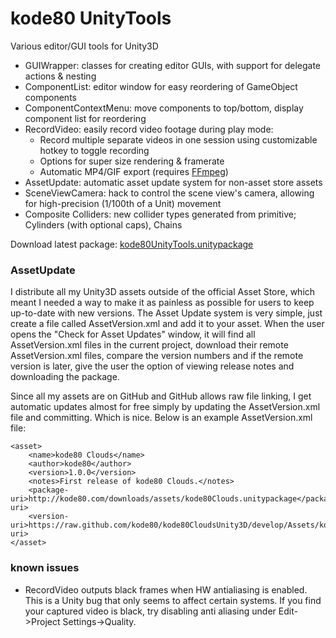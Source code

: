 # kode80 UnityTools
Various editor/GUI tools for Unity3D

* GUIWrapper: classes for creating editor GUIs, with support for delegate actions & nesting
* ComponentList: editor window for easy reordering of GameObject components
* ComponentContextMenu: move components to top/bottom, display component list for reordering
* RecordVideo: easily record video footage during play mode:
  * Record multiple separate videos in one session using customizable hotkey to toggle recording
  * Options for super size rendering & framerate
  * Automatic MP4/GIF export (requires [FFmpeg](http://ffmpeg.org/))
* AssetUpdate: automatic asset update system for non-asset store assets
* SceneViewCamera: hack to control the scene view's camera, allowing for high-precision (1/100th of a Unit) movement
* Composite Colliders: new collider types generated from primitive; Cylinders (with optional caps), Chains

Download latest package: [kode80UnityTools.unitypackage](https://raw.github.com/kode80/UnityTools/master/kode80UnityTools.unitypackage)

### AssetUpdate
I distribute all my Unity3D assets outside of the official Asset Store, which meant I needed a way to make it as painless as possible for users to keep up-to-date with new versions. The Asset Update system is very simple, just create a file called AssetVersion.xml and add it to your asset. When the user opens the "Check for Asset Updates" window, it will find all AssetVersion.xml files in the current project, download their remote AssetVersion.xml files, compare the version numbers and if the remote version is later, give the user the option of viewing release notes and downloading the package.

Since all my assets are on GitHub and GitHub allows raw file linking, I get automatic updates almost for free simply by updating the AssetVersion.xml file and committing. Which is nice. Below is an example AssetVersion.xml file:
```
<asset>
    <name>kode80 Clouds</name>
    <author>kode80</author>
    <version>1.0.0</version>
    <notes>First release of kode80 Clouds.</notes>
    <package-uri>http://kode80.com/downloads/assets/kode80Clouds.unitypackage</package-uri>
    <version-uri>https://raw.github.com/kode80/kode80CloudsUnity3D/develop/Assets/kode80/Clouds/AssetVersion.xml</version-uri>
</asset>
```

### known issues
* RecordVideo outputs black frames when HW antialiasing is enabled. This is a Unity bug that only seems to affect certain systems. If you find your captured video is black, try disabling anti aliasing under Edit->Project Settings->Quality.
